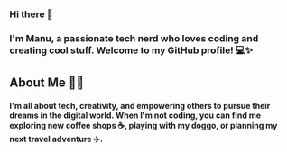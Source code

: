 ### Hi there 👋

<!--
**msaini3/msaini3** is a ✨ _special_ ✨ repository because its `README.md` (this file) appears on your GitHub profile.

Here are some ideas to get you started:

- 🔭 I’m currently working on ...
- 🌱 I’m currently learning ...
- 👯 I’m looking to collaborate on ...
- 🤔 I’m looking for help with ...
- 💬 Ask me about ...
- 📫 How to reach me: ...
- 😄 Pronouns: ...
- ⚡ Fun fact: ...
-->

### I'm Manu, a passionate tech nerd who loves coding and creating cool stuff. Welcome to my GitHub profile! 💻✨

## About Me 💁‍♀️

#### I'm all about tech, creativity, and empowering others to pursue their dreams in the digital world. When I'm not coding, you can find me exploring new coffee shops ☕, playing with my doggo, or planning my next travel adventure ✈️.
